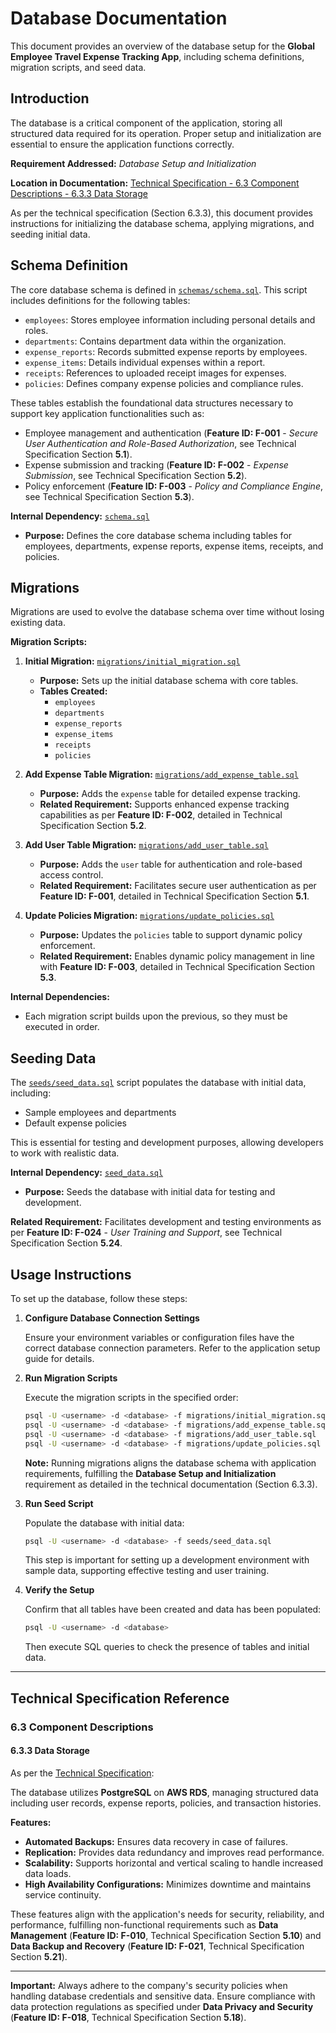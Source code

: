 # Database Documentation

This document provides an overview of the database setup for the **Global Employee Travel Expense Tracking App**, including schema definitions, migration scripts, and seed data.

## Introduction

The database is a critical component of the application, storing all structured data required for its operation. Proper setup and initialization are essential to ensure the application functions correctly.

**Requirement Addressed:** *Database Setup and Initialization*

**Location in Documentation:** [Technical Specification - 6.3 Component Descriptions - 6.3.3 Data Storage](#technical-specification)

As per the technical specification (Section 6.3.3), this document provides instructions for initializing the database schema, applying migrations, and seeding initial data.

## Schema Definition

The core database schema is defined in [`schemas/schema.sql`](schemas/schema.sql). This script includes definitions for the following tables:

- `employees`: Stores employee information including personal details and roles.
- `departments`: Contains department data within the organization.
- `expense_reports`: Records submitted expense reports by employees.
- `expense_items`: Details individual expenses within a report.
- `receipts`: References to uploaded receipt images for expenses.
- `policies`: Defines company expense policies and compliance rules.

These tables establish the foundational data structures necessary to support key application functionalities such as:

- Employee management and authentication (**Feature ID: F-001** - *Secure User Authentication and Role-Based Authorization*, see Technical Specification Section **5.1**).
- Expense submission and tracking (**Feature ID: F-002** - *Expense Submission*, see Technical Specification Section **5.2**).
- Policy enforcement (**Feature ID: F-003** - *Policy and Compliance Engine*, see Technical Specification Section **5.3**).

**Internal Dependency:** [`schema.sql`](schemas/schema.sql)

- **Purpose:** Defines the core database schema including tables for employees, departments, expense reports, expense items, receipts, and policies.

## Migrations

Migrations are used to evolve the database schema over time without losing existing data.

**Migration Scripts:**

1. **Initial Migration:** [`migrations/initial_migration.sql`](migrations/initial_migration.sql)

   - **Purpose:** Sets up the initial database schema with core tables.
   - **Tables Created:**
     - `employees`
     - `departments`
     - `expense_reports`
     - `expense_items`
     - `receipts`
     - `policies`

2. **Add Expense Table Migration:** [`migrations/add_expense_table.sql`](migrations/add_expense_table.sql)

   - **Purpose:** Adds the `expense` table for detailed expense tracking.
   - **Related Requirement:** Supports enhanced expense tracking capabilities as per **Feature ID: F-002**, detailed in Technical Specification Section **5.2**.

3. **Add User Table Migration:** [`migrations/add_user_table.sql`](migrations/add_user_table.sql)

   - **Purpose:** Adds the `user` table for authentication and role-based access control.
   - **Related Requirement:** Facilitates secure user authentication as per **Feature ID: F-001**, detailed in Technical Specification Section **5.1**.

4. **Update Policies Migration:** [`migrations/update_policies.sql`](migrations/update_policies.sql)

   - **Purpose:** Updates the `policies` table to support dynamic policy enforcement.
   - **Related Requirement:** Enables dynamic policy management in line with **Feature ID: F-003**, detailed in Technical Specification Section **5.3**.

**Internal Dependencies:**

- Each migration script builds upon the previous, so they must be executed in order.

## Seeding Data

The [`seeds/seed_data.sql`](seeds/seed_data.sql) script populates the database with initial data, including:

- Sample employees and departments
- Default expense policies

This is essential for testing and development purposes, allowing developers to work with realistic data.

**Internal Dependency:** [`seed_data.sql`](seeds/seed_data.sql)

- **Purpose:** Seeds the database with initial data for testing and development.

**Related Requirement:** Facilitates development and testing environments as per **Feature ID: F-024** - *User Training and Support*, see Technical Specification Section **5.24**.

## Usage Instructions

To set up the database, follow these steps:

1. **Configure Database Connection Settings**

   Ensure your environment variables or configuration files have the correct database connection parameters. Refer to the application setup guide for details.

2. **Run Migration Scripts**

   Execute the migration scripts in the specified order:

   ```bash
   psql -U <username> -d <database> -f migrations/initial_migration.sql
   psql -U <username> -d <database> -f migrations/add_expense_table.sql
   psql -U <username> -d <database> -f migrations/add_user_table.sql
   psql -U <username> -d <database> -f migrations/update_policies.sql
   ```

   **Note:** Running migrations aligns the database schema with application requirements, fulfilling the **Database Setup and Initialization** requirement as detailed in the technical documentation (Section 6.3.3).

3. **Run Seed Script**

   Populate the database with initial data:

   ```bash
   psql -U <username> -d <database> -f seeds/seed_data.sql
   ```

   This step is important for setting up a development environment with sample data, supporting effective testing and user training.

4. **Verify the Setup**

   Confirm that all tables have been created and data has been populated:

   ```bash
   psql -U <username> -d <database>
   ```

   Then execute SQL queries to check the presence of tables and initial data.

---

## Technical Specification Reference

### 6.3 Component Descriptions

#### 6.3.3 Data Storage

As per the [Technical Specification](../technical_specification.md):

The database utilizes **PostgreSQL** on **AWS RDS**, managing structured data including user records, expense reports, policies, and transaction histories.

**Features:**

- **Automated Backups:** Ensures data recovery in case of failures.
- **Replication:** Provides data redundancy and improves read performance.
- **Scalability:** Supports horizontal and vertical scaling to handle increased data loads.
- **High Availability Configurations:** Minimizes downtime and maintains service continuity.

These features align with the application's needs for security, reliability, and performance, fulfilling non-functional requirements such as **Data Management** (**Feature ID: F-010**, Technical Specification Section **5.10**) and **Data Backup and Recovery** (**Feature ID: F-021**, Technical Specification Section **5.21**).

---

**Important:** Always adhere to the company's security policies when handling database credentials and sensitive data. Ensure compliance with data protection regulations as specified under **Data Privacy and Security** (**Feature ID: F-018**, Technical Specification Section **5.18**).